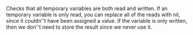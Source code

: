 Checks that all temporary variables are both read and written. If an temporary variable is only read, you can replace all of the reads with nil, since it couldn''t have been assigned a value. If the variable is only written, then we don''t need to store the result since we never use it.